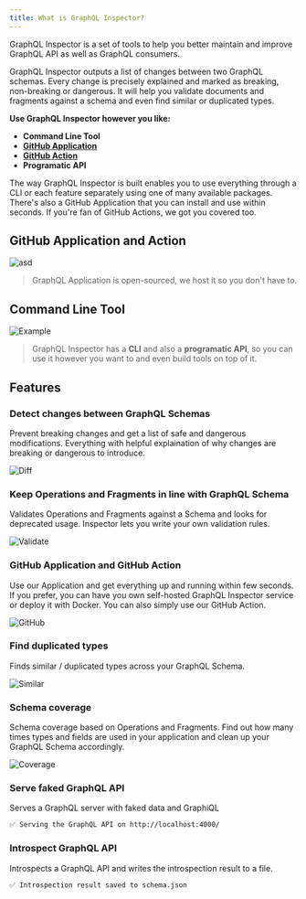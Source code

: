 ```yaml
---
title: What is GraphQL Inspector?
---
```


GraphQL Inspector is a set of tools to help you better maintain and improve GraphQL API as well as GraphQL consumers.

GraphQL Inspector outputs a list of changes between two GraphQL schemas. Every change is precisely explained and marked as breaking, non-breaking or dangerous. It will help you validate documents and fragments against a schema and even find similar or duplicated types.

**Use GraphQL Inspector however you like:**

- **Command Line Tool**
- [**GitHub Application**](./recipes/github)
- [**GitHub Action**](./recipes/action)
- **Programatic API**

The way GraphQL Inspector is built enables you to use everything through a CLI or each feature separately using one of many available packages. There's also a GitHub Application that you can install and use within seconds. If you're fan of GitHub Actions, we got you covered too.

## GitHub Application and Action

![asd](/img/github/app-action.jpg)

> GraphQL Application is open-sourced, we host it so you don't have to.

## Command Line Tool

![Example](/img/cli/demo.gif)

> GraphQL Inspector has a **CLI** and also a **programatic API**, so you can use it however you want to and even build tools on top of it.

## Features

### Detect changes between GraphQL Schemas

Prevent breaking changes and get a list of safe and dangerous modifications. Everything with helpful explaination of why changes are breaking or dangerous to introduce.

![Diff](/img/cli/diff.jpg)

### Keep Operations and Fragments in line with GraphQL Schema

Validates Operations and Fragments against a Schema and looks for deprecated usage. Inspector lets you write your own validation rules.

![Validate](/img/cli/validate.jpg)

### GitHub Application and GitHub Action

Use our Application and get everything up and running within few seconds. If you prefer, you can have you own self-hosted GraphQL Inspector service or deploy it with Docker. You can also simply use our GitHub Action.

![GitHub](/img/cli/github.jpg)

### Find duplicated types

Finds similar / duplicated types across your GraphQL Schema.

![Similar](/img/cli/similar.jpg)

### Schema coverage

Schema coverage based on Operations and Fragments. Find out how many times types and fields are used in your application and clean up your GraphQL Schema accordingly.

![Coverage](/img/cli/coverage.jpg)

### Serve faked GraphQL API

Serves a GraphQL server with faked data and GraphiQL

```bash
✅ Serving the GraphQL API on http://localhost:4000/
```

### Introspect GraphQL API

Introspects a GraphQL API and writes the introspection result to a file.

```bash
✅ Introspection result saved to schema.json
```

